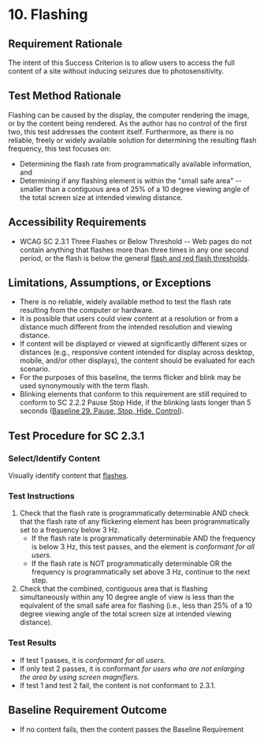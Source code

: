 # 10. Flashing
## Requirement Rationale
The intent of this Success Criterion is to allow users to access the full content of a site without inducing seizures due to photosensitivity. 

## Test Method Rationale
Flashing can be caused by the display, the computer rendering the image, or by the content being rendered. As the author has no control of the first two, this test addresses the content itself. Furthermore, as there is no reliable, freely or widely available solution for determining the resulting flash frequency, this test focuses on: 
* Determining the flash rate from programmatically available information, and 
* Determining if any flashing element is within the "small safe area" -- smaller than a contiguous area of 25% of a 10 degree viewing angle of the total screen size at intended viewing distance.

## Accessibility Requirements
* WCAG SC 2.3.1 Three Flashes or Below Threshold -- Web pages do not contain anything that flashes more than three times in any one second period, or the flash is below the general [flash and red flash thresholds](https://www.w3.org/TR/UNDERSTANDING-WCAG20/seizure-does-not-violate.html#general-thresholddef).
   
## Limitations, Assumptions, or Exceptions
* There is no reliable, widely available method to test the flash rate resulting from the computer or hardware.
* It is possible that users could view content at a resolution or from a distance much different from the intended resolution and viewing distance.
* If content will be displayed or viewed at significantly different sizes or distances (e.g., responsive content intended for display across desktop, mobile, and/or other displays), the content should be evaluated for each scenario. 
* For the purposes of this baseline, the terms flicker and blink may be used synonymously with the term flash.
* Blinking elements that conform to this requirement are still required to conform to SC 2.2.2 Pause Stop Hide, if the blinking lasts longer than 5 seconds ([Baseline 29. Pause, Stop, Hide, Control](29Control.md)).

## Test Procedure for SC 2.3.1
### Select/Identify Content
Visually identify content that [flashes](https://www.w3.org/TR/UNDERSTANDING-WCAG20/seizure-does-not-violate.html#flash-def).

### Test Instructions
1. Check that the flash rate is programmatically determinable AND check that the flash rate of any flickering element has been programmatically set to a frequency below 3 Hz.
    * If the flash rate is programmatically determinable AND the frequency is below 3 Hz, this test passes, and the element is *conformant for all users.*
    * If the flash rate is NOT programmatically determinable OR the frequency is programmatically set above 3 Hz, continue to the next step.
1. Check that the combined, contiguous area that is flashing simultaneously within any 10 degree angle of view is less than the equivalent of the small safe area for flashing (i.e., less than 25% of a 10 degree viewing angle of the total screen size at intended viewing distance).

### Test Results
* If test 1 passes, it is *conformant for all users.*
* If only test 2 passes, it is conformant *for users who are not enlarging the area by using screen magnifiers.*
* If test 1 and test 2 fail, the content is not conformant to 2.3.1.

## Baseline Requirement Outcome
* If no content fails, then the content passes the Baseline Requirement
